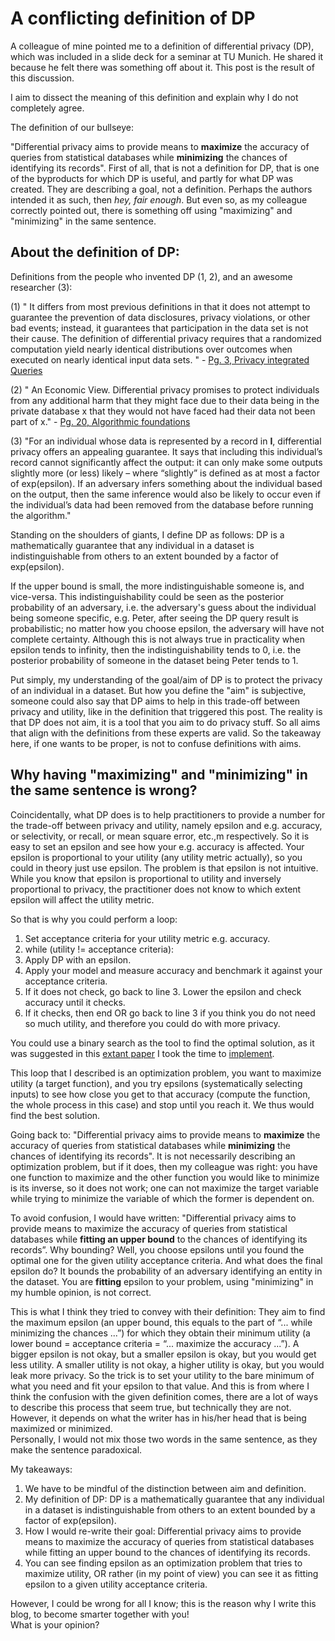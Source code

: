 # A conflicting definition of DP

A colleague of mine pointed me to a definition of differential privacy (DP), which was included in a slide deck for a seminar at TU Munich. He shared it because he felt there was something off about it. This post is the result of this discussion.

I aim to dissect the meaning of this definition and explain why I do not completely agree.

The definition of our bullseye:

"Differential privacy aims to provide means to **maximize** the accuracy of queries from statistical databases while **minimizing** the chances of identifying its records". 
First of all, that is not a definition for DP, that is one of the byproducts for which DP is useful, and partly for what DP was created. They are describing a goal, not a definition. Perhaps the authors intended it as such, then *hey, fair enough*. But even so, as my colleague correctly pointed out, there is something off using "maximizing" and "minimizing" in the same sentence.


## About the definition of DP:

Definitions from the people who invented DP (1, 2), and an awesome researcher (3):

(1)
" It differs from most previous definitions in that it does not attempt to guarantee the prevention of data disclosures, privacy violations, or other bad events; instead, it guarantees that participation in the data set is not their cause.
The definition of differential privacy requires that a randomized computation yield nearly identical distributions over outcomes when executed on nearly identical input data sets. " - [Pg. 3, Privacy integrated Queries](https://www.microsoft.com/en-us/research/wp-content/uploads/2009/06/sigmod115-mcsherry.pdf)

(2)
" An Economic View. Differential privacy promises to protect individuals from any additional harm that they might face due to their data being in the private database x that they would not have faced had their data not been part of x." - [Pg. 20, Algorithmic foundations](https://www.cis.upenn.edu/~aaroth/Papers/privacybook.pdf)

(3)
"For an individual whose data is represented by a record in **I**, differential privacy offers an appealing guarantee. It says that including this individual’s record cannot significantly affect the output: it can only make some outputs slightly more (or less) likely – where “slightly” is defined as at most a factor of exp(epsilon). If an adversary infers something about the individual based on the output, then the same inference would also be likely to occur even if the individual’s data had been removed from the database before running the algorithm."

Standing on the shoulders of giants, I define DP as follows: DP is a mathematically guarantee that any individual in a dataset is indistinguishable from others to an extent bounded by a factor of exp(epsilon).

If the upper bound is small, the more indistinguishable someone is, and vice-versa. This indistinguishability could be seen as the posterior probability of an adversary, i.e. the adversary's guess about the individual being someone specific, e.g. Peter, after seeing the DP query result is probabilistic; no matter how you choose epsilon, the adversary will have not complete certainty. Although this is not always true in practicality when epsilon tends to infinity, then the indistinguishability tends to 0, i.e. the posterior probability of someone in the dataset being Peter tends to 1. 

Put simply, my understanding of the goal/aim of DP is to protect the privacy of an individual in a dataset. But how you define the "aim" is subjective, someone could also say that DP aims to help in this trade-off between privacy and utility, like in the definition that triggered this post. The reality is that DP does not aim, it is a tool that you aim to do privacy stuff. So all aims that align with the definitions from these experts are valid. So the takeaway here, if one wants to be proper, is not to confuse definitions with aims.
 

## Why having "maximizing" and "minimizing" in the same sentence is wrong?

Coincidentally, what DP does is to help practitioners to provide a number for the trade-off between privacy and utility, namely epsilon and e.g. accuracy, or selectivity, or recall, or mean square error, etc.,m respectively. So it is easy to set an epsilon and see how your e.g. accuracy is affected. Your epsilon is proportional to your utility (any utility metric actually), so you could in theory just use epsilon. The problem is that epsilon is not intuitive. While you know that epsilon is proportional to utility and inversely proportional to privacy, the practitioner does not know to which extent epsilon will affect the utility metric. 

So that is why you could perform a loop:  
1. Set acceptance criteria for your utility metric e.g. accuracy.  
2. while (utility != acceptance criteria):  
3. Apply DP with an epsilon.  
4. Apply your model and measure accuracy and benchmark it against your acceptance criteria.
5. If it does not check, go back to line 3. Lower the epsilon and check accuracy until it checks.  
6. If it checks, then end OR go back to line 3 if you think you do not need so much utility, and therefore you could do with more privacy.  

You could use a binary search as the tool to find the optimal solution, as it was suggested in this [extant paper](https://git.gnunet.org/bibliography.git/plain/docs/Choosing-%CE%B5-2011Lee.pdf) I took the time to [implement](https://github.com/gonzalo-munillag/Blog/tree/main/Extant_Papers_Implementations/A_method_to_choose_epsilon).

This loop that I described is an optimization problem, you want to maximize utility (a target function), and you try epsilons (systematically selecting inputs) to see how close you get to that accuracy (compute the function, the whole process in this case) and stop until you reach it. We thus would find the best solution. 

Going back to: "Differential privacy aims to provide means to **maximize** the accuracy of queries from statistical databases while **minimizing** the chances of identifying its records". It is not necessarily describing an optimization problem, but if it does, then my colleague was right: you have one function to maximize and the other function you would like to minimize is its inverse, so it does not work; one can not maximize the target variable while trying to minimize the variable of which the former is dependent on.

To avoid confusion, I would have written: "Differential privacy aims to provide means to maximize the accuracy of queries from statistical databases while **fitting an upper bound** to the chances of identifying its records”. Why bounding? Well, you choose epsilons until you found the optimal one for the given utility acceptance criteria. And what does the final epsilon do? It bounds the probability of an adversary identifying an entity in the dataset. You are **fitting** epsilon to your problem, using "minimizing" in my humble opinion, is not correct. 

This is what I think they tried to convey with their definition: They aim to find the maximum epsilon (an upper bound, this equals to the part of “... while minimizing the chances ...”) for which they obtain their minimum utility (a lower bound = acceptance criteria = “... maximize the accuracy ...”).  A bigger epsilon is not okay, but a smaller epsilon is okay, but you would get less utility.  A smaller utility is not okay, a higher utility is okay, but you would leak more privacy. So the trick is to set your utility to the bare minimum of what you need and fit your epsilon to that value. And this is from where I think the confusion with the given definition comes, there are a lot of ways to describe this process that seem true, but technically they are not. However, it depends on what the writer has in his/her head that is being maximized or minimized.  
Personally, I would not mix those two words in the same sentence, as they make the sentence paradoxical.


My takeaways:

 1. We have to be mindful of the distinction between aim and definition.
 2. My definition of DP: DP is a mathematically guarantee that any individual in a dataset is indistinguishable from others to an extent bounded by a factor of exp(epsilon).
 3. How I would re-write their goal: Differential privacy aims to provide means to maximize the accuracy of queries from statistical databases while fitting an upper bound to the chances of identifying its records.
 3. You can see finding epsilon as an optimization problem that tries to maximize utility, OR rather (in my point of view) you can see it as fitting epsilon to a given utility acceptance criteria.


However, I could be wrong for all I know; this is the reason why I write this blog, to become smarter together with you!  
What is your opinion?
